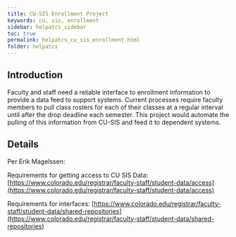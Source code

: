 ```yaml
---
title: CU-SIS Enrollment Project
keywords: cu, sis, enrollment
sidebar: helpatcs_sidebar
toc: true
permalink: helpatcs_cu_sis_enrollment.html
folder: helpatcs
---
```


## Introduction

Faculty and staff need a reliable interface to enrollment information to provide a data feed to support systems. Current processes require faculty members to pull class rosters for each of their classes at a regular interval until after the drop deadline each semester. This project would automate the pulling of this information from CU-SIS and feed it to dependent systems.

## Details

Per Erik Magelssen:

Requirements for getting access to CU SIS Data: [https://www.colorado.edu/registrar/faculty-staff/student-data/access](https://www.colorado.edu/registrar/faculty-staff/student-data/access)


Requirements for interfaces: [https://www.colorado.edu/registrar/faculty-staff/student-data/shared-repositories](https://www.colorado.edu/registrar/faculty-staff/student-data/shared-repositories)
